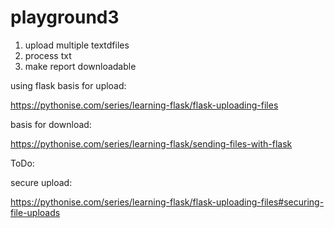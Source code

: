 # playground3

1) upload multiple textdfiles
2) process txt
3) make report downloadable

using flask
basis for upload:

https://pythonise.com/series/learning-flask/flask-uploading-files


basis for download:

https://pythonise.com/series/learning-flask/sending-files-with-flask


ToDo:

secure upload: 

https://pythonise.com/series/learning-flask/flask-uploading-files#securing-file-uploads